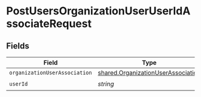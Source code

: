 # PostUsersOrganizationUserUserIdAssociateRequest


## Fields

| Field                                                                                           | Type                                                                                            | Required                                                                                        | Description                                                                                     |
| ----------------------------------------------------------------------------------------------- | ----------------------------------------------------------------------------------------------- | ----------------------------------------------------------------------------------------------- | ----------------------------------------------------------------------------------------------- |
| `organizationUserAssociation`                                                                   | [shared.OrganizationUserAssociation](../../../sdk/models/shared/organizationuserassociation.md) | :heavy_minus_sign:                                                                              | N/A                                                                                             |
| `userId`                                                                                        | *string*                                                                                        | :heavy_check_mark:                                                                              | User Id                                                                                         |